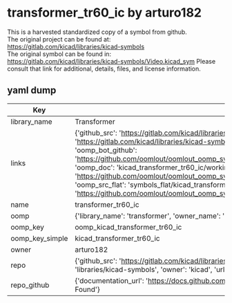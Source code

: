 # transformer_tr60_ic by arturo182  
This is a harvested standardized copy of a symbol from github.  
The original project can be found at:  
https://gitlab.com/kicad/libraries/kicad-symbols  
The original symbol can be found in:
https://gitlab.com/kicad/libraries/kicad-symbols/Video.kicad_sym
Please consult that link for additional, details, files, and license information.  
## yaml dump  
| Key | Value |  
| --- | --- |  
| library_name | Transformer |  
| links | {'github_src': 'https://gitlab.com/kicad/libraries/kicad-symbols/Video.kicad_sym', 'github_src_repo': 'https://gitlab.com/kicad/libraries/kicad-symbols', 'oomp_bot': 'kicad_transformer_tr60_ic/working', 'oomp_bot_github': 'https://github.com/oomlout/oomlout_oomp_symbol_bot/tree/main/kicad_transformer_tr60_ic/working', 'oomp_doc': 'kicad_transformer_tr60_ic/working', 'oomp_doc_github': 'https://github.com/oomlout/oomlout_oomp_symbol_doc/tree/main/kicad_transformer_tr60_ic/working', 'oomp_src_flat': 'symbols_flat/kicad_transformer_tr60_ic/working', 'oomp_src_flat_github': 'https://github.com/oomlout/oomlout_oomp_symbol_src/tree/main/kicad_transformer_tr60_ic/working'} |  
| name | transformer_tr60_ic |  
| oomp | {'library_name': 'transformer', 'owner_name': 'kicad', 'symbol_name': 'transformer_tr60_ic'} |  
| oomp_key | oomp_kicad_transformer_tr60_ic |  
| oomp_key_simple | kicad_transformer_tr60_ic |  
| owner | arturo182 |  
| repo | {'github_src': 'https://gitlab.com/kicad/libraries/kicad-symbols/Video.kicad_sym', 'name': 'libraries/kicad-symbols', 'owner': 'kicad', 'url': 'https://gitlab.com/kicad/libraries/kicad-symbols'} |  
| repo_github | {'documentation_url': 'https://docs.github.com/rest/repos/repos#get-a-repository', 'message': 'Not Found'} |  

